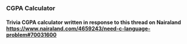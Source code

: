 ### CGPA Calculator

#### Trivia CGPA calculator written in response to this thread on Nairaland https://www.nairaland.com/4659243/need-c-language-problem#70031600
